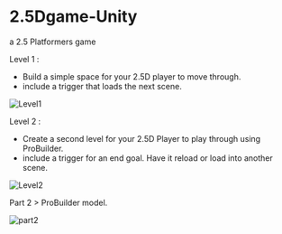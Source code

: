 # 2.5Dgame-Unity
a 2.5 Platformers game  

Level 1 :
- Build a simple space for your 2.5D player to move through.
- include a trigger that loads the next scene.

![Level1](https://user-images.githubusercontent.com/102240641/182598166-8262c84c-893a-483e-988f-3baa777beeb0.gif)

Level 2 :

- Create a second level for your 2.5D Player to play through using ProBuilder.
- include a trigger for an end goal. Have it reload or load into another scene.

![Level2](https://user-images.githubusercontent.com/102240641/182968067-8e14a575-d212-4d5f-86c1-4d2988f2ebda.gif)

Part 2 > ProBuilder model.

![part2](https://user-images.githubusercontent.com/102240641/182980913-f5e53285-7b81-45c3-9053-04455d93720a.png)
